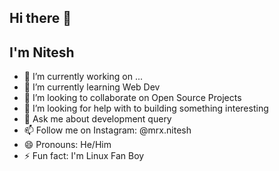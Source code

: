 ## Hi there 👋
## I'm Nitesh
<!--
**mrxnitesh/mrxnitesh** is a ✨ _special_ ✨ repository because its `README.md` (this file) appears on your GitHub profile.

Here are some ideas to get you started:

- 🔭 I’m currently working on ...
- 🌱 I’m currently learning Web Dev
- 👯 I’m looking to collaborate on Open Source Projects
- 🤔 I’m looking for help with to building something interesting
- 💬 Ask me about development query
- 📫 Follow me on Instagram: @mrx.nitesh
- 😄 Pronouns: He/Him
- ⚡ Fun fact: I'm Linux Fan Boy
-->
- 🔭 I’m currently working on ...
- 🌱 I’m currently learning Web Dev
- 👯 I’m looking to collaborate on Open Source Projects
- 🤔 I’m looking for help with to building something interesting
- 💬 Ask me about development query
- 📫 Follow me on Instagram: @mrx.nitesh
- 😄 Pronouns: He/Him
- ⚡ Fun fact: I'm Linux Fan Boy
